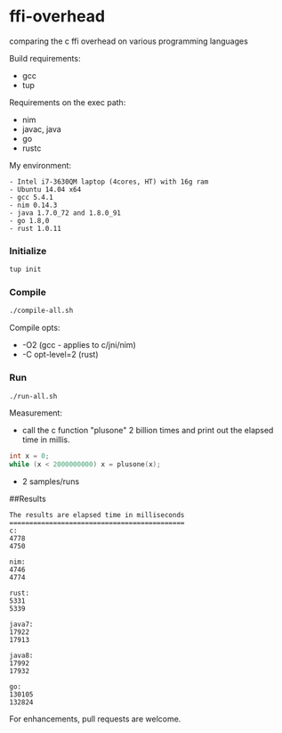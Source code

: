 ffi-overhead
============

comparing the c ffi overhead on various programming languages

Build requirements:
- gcc
- tup

Requirements on the exec path:
- nim
- javac, java
- go
- rustc

My environment:
```
- Intel i7-3630QM laptop (4cores, HT) with 16g ram
- Ubuntu 14.04 x64
- gcc 5.4.1
- nim 0.14.3
- java 1.7.0_72 and 1.8.0_91
- go 1.8,0
- rust 1.0.11
```

### Initialize
```sh
tup init
```

### Compile
```sh
./compile-all.sh
```

Compile opts:
- -O2 (gcc - applies to c/jni/nim)
- -C opt-level=2 (rust)

### Run
```sh
./run-all.sh
```

Measurement:
- call the c function "plusone" 2 billion times and print out the elapsed time in millis.
 ```c
int x = 0;
while (x < 2000000000) x = plusone(x);
 ```

- 2 samples/runs

##Results
```
The results are elapsed time in milliseconds
============================================
c:
4778
4750

nim:
4746
4774

rust:
5331
5339

java7:
17922
17913

java8:
17992
17932

go:
130105
132824

```

For enhancements, pull requests are welcome.

